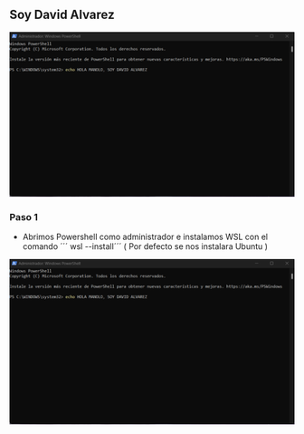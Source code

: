 ## Soy David Alvarez

![Soy david](images/SOYDAVIDCAP1.png)


### Paso 1 
- Abrimos Powershell como administrador e instalamos WSL con el comando ´´´ wsl --install´´´  ( Por defecto se nos instalara Ubuntu )
  
 ![Soy david](images/SOYDAVIDCAP1.png)

